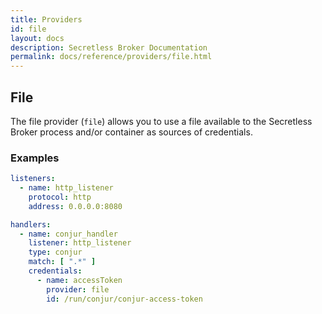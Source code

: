 ```yaml
---
title: Providers
id: file
layout: docs
description: Secretless Broker Documentation
permalink: docs/reference/providers/file.html
---
```


## File
The file provider (`file`) allows you to use a file available to the Secretless Broker
process and/or container as sources of credentials.

### Examples
``` yaml
listeners:
  - name: http_listener
    protocol: http
    address: 0.0.0.0:8080

handlers:
  - name: conjur_handler
    listener: http_listener
    type: conjur
    match: [ ".*" ]
    credentials:
      - name: accessToken
        provider: file
        id: /run/conjur/conjur-access-token
```
